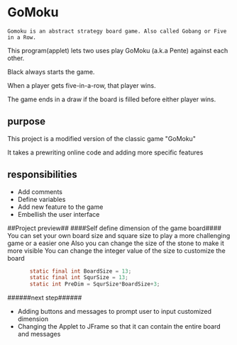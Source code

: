 # GoMoku
    Gomoku is an abstract strategy board game. Also called Gobang or Five in a Row.
    
This program(applet) lets two uses play GoMoku (a.k.a Pente) against each other.  

Black always starts the game.  

When a player gets five-in-a-row, that player wins.  

The game ends in a draw if the board is filled before either player wins.
## purpose ##
This project is a modified version of the classic game "GoMoku"

It takes a prewriting online code and adding more specific features
## responsibilities ##
* Add comments
* Define variables 
* Add new feature to the game
* Embellish the user interface

##Project preview##
####Self define dimension of the game board####
    You can set your own board size and square size to play a more challenging game or a easier one
    Also you can change the size of the stone to make it more visible 
You can change the integer value of the size to customize the board
```Java
	   static final int BoardSize = 13;
	   static final int SqurSize = 13;
	   static int PreDim = SqurSize*BoardSize+3;
```   
######next step######
- Adding buttons and messages to prompt user to input customized dimension
- Changing the Applet to JFrame so that it can contain the entire board and messages 

